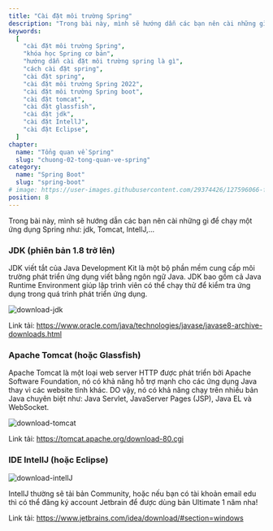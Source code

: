 ```yaml
---
title: "Cài đặt môi trường Spring"
description: "Trong bài này, mình sẽ hướng dẫn các bạn nên cài những gì để chạy một ứng dụng Spring."
keywords:
  [
    "cài đặt môi trường Spring",
    "khóa học Spring cơ bản",
    "hướng dẫn cài đặt môi trường spring là gì",
    "cách cài đặt spring",
    "cài đặt spring",
    "cài đặt môi trường Spring 2022",
    "cài đặt môi trường Spring boot",
    "cài đặt tomcat",
    "cài đặt glassfish",
    "cài đặt jdk",
    "cài đặt IntellJ",
    "cài đặt Eclipse",
  ]
chapter:
  name: "Tổng quan về Spring"
  slug: "chuong-02-tong-quan-ve-spring"
category:
  name: "Spring Boot"
  slug: "spring-boot"
# image: https://user-images.githubusercontent.com/29374426/127596066-fa46df01-982f-4a72-b6d1-f7d8f5c5a9b3.png
position: 8
---
```


Trong bài này, mình sẽ hướng dẫn các bạn nên cài những gì để chạy một ứng dụng Spring như: jdk, Tomcat, IntellJ,...

### JDK (phiên bản 1.8 trở lên)

JDK viết tắt của Java Development Kit là một bộ phần mềm cung cấp môi trường phát triển ứng dụng viết bằng ngôn ngữ Java. JDK bao gồm cả Java Runtime Environment giúp lập trình viên có thể chạy thử để kiểm tra ứng dụng trong quá trình phát triển ứng dụng.

![download-jdk](https://github.com/techmely/hoc-lap-trinh/blob/spring-boots/spring-boot/images/download-jdk.png)

Link tải: https://www.oracle.com/java/technologies/javase/javase8-archive-downloads.html

### Apache Tomcat (hoặc Glassfish)

Apache Tomcat là một loại web server HTTP được phát triển bởi Apache Software Foundation, nó có khả năng hỗ trợ mạnh cho các ứng dụng Java thay vì các website tĩnh khác. DO vậy, nó có khả năng chạy trên nhiều bản Java chuyên biệt như: Java Servlet, JavaServer Pages (JSP), Java EL và WebSocket.

![download-tomcat](https://github.com/techmely/hoc-lap-trinh/blob/spring-boots/spring-boot/images/download-tomcat.png)

Link tải: https://tomcat.apache.org/download-80.cgi

### IDE IntellJ (hoặc Eclipse)

![download-intellJ](https://github.com/techmely/hoc-lap-trinh/blob/spring-boots/spring-boot/images/download-intellJ.png)

IntellJ thường sẽ tải bản Community, hoặc nếu bạn có tài khoản email edu thì có thể đăng ký account Jetbrain để được dùng bản Ultimate 1 năm nha!

Link tải: https://www.jetbrains.com/idea/download/#section=windows
